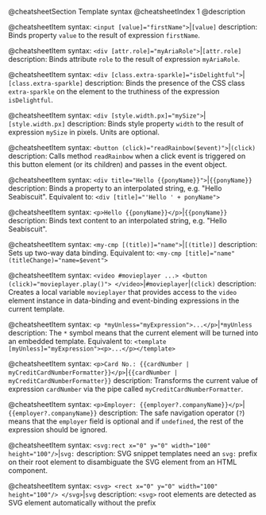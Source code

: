 @cheatsheetSection
Template syntax
@cheatsheetIndex 1
@description

@cheatsheetItem
syntax:
`<input [value]="firstName">`|`[value]`
description:
Binds property `value` to the result of expression `firstName`.

@cheatsheetItem
syntax:
`<div [attr.role]="myAriaRole">`|`[attr.role]`
description:
Binds attribute `role` to the result of expression `myAriaRole`.

@cheatsheetItem
syntax:
`<div [class.extra-sparkle]="isDelightful">`|`[class.extra-sparkle]`
description:
Binds the presence of the CSS class `extra-sparkle` on the element to the truthiness of the expression `isDelightful`.

@cheatsheetItem
syntax:
`<div [style.width.px]="mySize">`|`[style.width.px]`
description:
Binds style property `width` to the result of expression `mySize` in pixels. Units are optional.

@cheatsheetItem
syntax:
`<button (click)="readRainbow($event)">`|`(click)`
description:
Calls method `readRainbow` when a click event is triggered on this button element (or its children) and passes in the event object.

@cheatsheetItem
syntax:
`<div title="Hello {{ponyName}}">`|`{{ponyName}}`
description:
Binds a property to an interpolated string, e.g. "Hello Seabiscuit". Equivalent to:
`<div [title]="'Hello ' + ponyName">`

@cheatsheetItem
syntax:
`<p>Hello {{ponyName}}</p>`|`{{ponyName}}`
description:
Binds text content to an interpolated string, e.g. "Hello Seabiscuit".

@cheatsheetItem
syntax:
`<my-cmp [(title)]="name">`|`[(title)]`
description:
Sets up two-way data binding. Equivalent to: `<my-cmp [title]="name" (titleChange)="name=$event">`

@cheatsheetItem
syntax:
`<video #movieplayer ...>
  <button (click)="movieplayer.play()">
</video>`|`#movieplayer`|`(click)`
description:
Creates a local variable `movieplayer` that provides access to the `video` element instance in data-binding and event-binding expressions in the current template.

@cheatsheetItem
syntax:
`<p *myUnless="myExpression">...</p>`|`*myUnless`
description:
The `*` symbol means that the current element will be turned into an embedded template. Equivalent to:
`<template [myUnless]="myExpression"><p>...</p></template>`

@cheatsheetItem
syntax:
`<p>Card No.: {{cardNumber | myCreditCardNumberFormatter}}</p>`|`{{cardNumber | myCreditCardNumberFormatter}}`
description:
Transforms the current value of expression `cardNumber` via the pipe called `myCreditCardNumberFormatter`.

@cheatsheetItem
syntax:
`<p>Employer: {{employer?.companyName}}</p>`|`{{employer?.companyName}}`
description:
The safe navigation operator (`?`) means that the `employer` field is optional and if `undefined`, the rest of the expression should be ignored.

@cheatsheetItem
syntax:
`<svg:rect x="0" y="0" width="100" height="100"/>`|`svg:`
description:
SVG snippet templates need an `svg:` prefix on their root element to disambiguate the SVG element from an HTML component.

@cheatsheetItem
syntax:
`<svg>
  <rect x="0" y="0" width="100" height="100"/>
</svg>`|`svg`
description:
`<svg>` root elements are detected as SVG element automatically without the prefix

